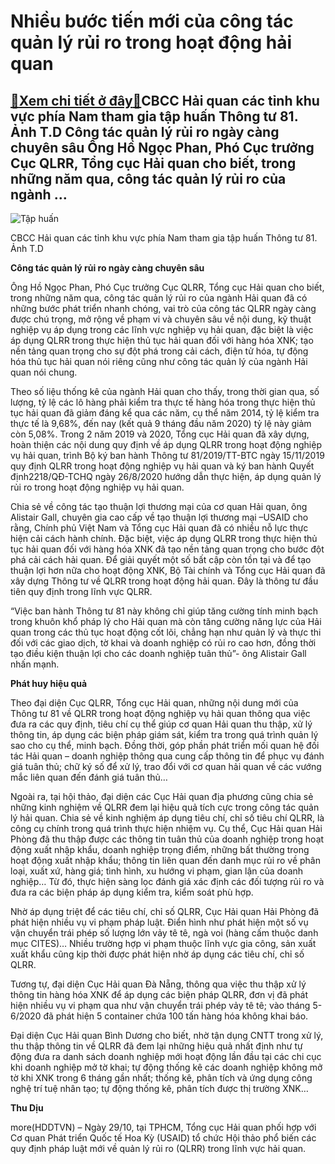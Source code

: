 Nhiều bước tiến mới của công tác quản lý rủi ro trong hoạt động hải quan
========================================================================

[:gift:Xem chi tiết ở đây:gift:](https://hddtvn.com/nhieu-buoc-tien-moi-cua-cong-tac-quan-ly-rui-ro-trong-hoat-dong-hai-quan/)CBCC Hải quan các tỉnh khu vực phía Nam tham gia tập huấn Thông tư 81. Ảnh T.D Công tác quản lý rủi ro ngày càng chuyên sâu Ông Hồ Ngọc Phan, Phó Cục trưởng Cục QLRR, Tổng cục Hải quan cho biết, trong những năm qua, công tác quản lý rủi ro của ngành …
-----------------------------------------------------------------------------------------------------------------------------------------------------------------------------------------------------------------------------------------------------------





![Tập huấn](https://hddtvn.com/wp-content/uploads/2021/01/5624_IMG-0723.jpg "Tập huấn")


CBCC Hải quan các tỉnh khu vực phía Nam tham gia tập huấn Thông tư 81. Ảnh T.D



**Công tác quản lý rủi ro ngày càng chuyên sâu**


Ông Hồ Ngọc Phan, Phó Cục trưởng Cục QLRR, Tổng cục Hải quan cho biết, trong những năm qua, công tác quản lý rủi ro của ngành Hải quan đã có những bước phát triển nhanh chóng, vai trò của công tác QLRR ngày càng được chú trọng, mở rộng về phạm vi và chuyên sâu về nội dung, kỹ thuật nghiệp vụ áp dụng trong các lĩnh vực nghiệp vụ hải quan, đặc biệt là việc áp dụng QLRR trong thực hiện thủ tục hải quan đối với hàng hóa XNK; tạo nền tảng quan trọng cho sự đột phá trong cải cách, điện tử hóa, tự động hóa thủ tục hải quan nói riêng cũng như công tác quản lý của ngành Hải quan nói chung.


Theo số liệu thống kê của ngành Hải quan cho thấy, trong thời gian qua, số lượng, tỷ lệ các lô hàng phải kiểm tra thực tế hàng hóa trong thực hiện thủ tục hải quan đã giảm đáng kể qua các năm, cụ thể năm 2014, tỷ lệ kiểm tra thực tế là 9,68%, đến nay (kết quả 9 tháng đầu năm 2020) tỷ lệ này giảm còn 5,08%. Trong 2 năm 2019 và 2020, Tổng cục Hải quan đã xây dựng, hoàn thiện các nội dung quy định về áp dụng QLRR trong hoạt động nghiệp vụ hải quan, trình Bộ ký ban hành Thông tư 81/2019/TT-BTC ngày 15/11/2019 quy định QLRR trong hoạt động nghiệp vụ hải quan và ký ban hành Quyết định2218/QĐ-TCHQ ngày 26/8/2020 hướng dẫn thực hiện, áp dụng quản lý rủi ro trong hoạt động nghiệp vụ hải quan.


Chia sẻ về công tác tạo thuận lợi thương mại của cơ quan Hải quan, ông Alistair Gall, chuyên gia cao cấp về tạo thuận lợi thương mại –USAID cho rằng, Chính phủ Việt Nam và Tổng cục Hải quan đã có nhiều nỗ lực thực hiện cải cách hành chính. Đặc biệt, việc áp dụng QLRR trong thực hiện thủ tục hải quan đối với hàng hóa XNK đã tạo nền tảng quan trọng cho bước đột phá cải cách hải quan. Để giải quyết một số bất cập còn tồn tại và để tạo thuận lợi hơn nữa cho hoạt động XNK, Bộ Tài chính và Tổng cục Hải quan đã xây dựng Thông tư về QLRR trong hoạt động hải quan. Đây là thông tư đầu tiên quy định trong lĩnh vực QLRR.


“Việc ban hành Thông tư 81 này không chỉ giúp tăng cường tính minh bạch trong khuôn khổ pháp lý cho Hải quan mà còn tăng cường năng lực của Hải quan trong các thủ tục hoạt động cốt lõi, chẳng hạn như quản lý và thực thi đối với các giao dịch, tờ khai và doanh nghiệp có rủi ro cao hơn, đồng thời tạo điều kiện thuận lợi cho các doanh nghiệp tuân thủ”- ông Alistair Gall nhấn mạnh.


**Phát huy hiệu quả**


Theo đại diện Cục QLRR, Tổng cục Hải quan, những nội dung mới của Thông tư 81 về QLRR trong hoạt động nghiệp vụ hải quan thông qua việc đưa ra các quy định, tiêu chí cụ thể giúp cơ quan Hải quan thu thập, xử lý thông tin, áp dụng các biện pháp giám sát, kiểm tra trong quá trình quản lý sao cho cụ thể, minh bạch. Đồng thời, góp phần phát triển mối quan hệ đối tác Hải quan – doanh nghiệp thông qua cung cấp thông tin để phục vụ đánh giá tuân thủ; chữ ký số để xử lý, trao đổi với cơ quan hải quan về các vướng mắc liên quan đến đánh giá tuân thủ…


Ngoài ra, tại hội thảo, đại diện các Cục Hải quan địa phương cũng chia sẻ những kinh nghiệm về QLRR đem lại hiệu quả tích cực trong công tác quản lý hải quan. Chia sẻ về kinh nghiệm áp dụng tiêu chí, chỉ số tiêu chí QLRR, là công cụ chính trong quá trình thực hiện nhiệm vụ. Cụ thể, Cục Hải quan Hải Phòng đã thu thập được các thông tin tuân thủ của doanh nghiệp trong hoạt động xuất nhập khẩu, doanh nghiệp trọng điểm, những bất thường trong hoạt động xuất nhập khẩu; thông tin liên quan đến danh mục rủi ro về phân loại, xuất xứ, hàng giá; tình hình, xu hướng vi phạm, gian lận của doanh nghiệp… Từ đó, thực hiện sàng lọc đánh giá xác định các đối tượng rủi ro và đưa ra các biện pháp áp dụng kiểm tra, kiểm soát phù hợp.


Nhờ áp dụng triệt để các tiêu chí, chỉ số QLRR, Cục Hải quan Hải Phòng đã phát hiện nhiều vụ vi phạm pháp luật. Điển hình như phát hiện một số vụ vận chuyển trái phép số lượng lớn vảy tê tê, ngà voi (hàng cấm thuộc danh mục CITES)… Nhiều trường hợp vi phạm thuộc lĩnh vực gia công, sản xuất xuất khẩu cũng kịp thời được phát hiện nhờ áp dụng các tiêu chí, chỉ số QLRR.


Tương tự, đại diện Cục Hải quan Đà Nẵng, thông qua việc thu thập xử lý thông tin hàng hóa XNK để áp dụng các biện pháp QLRR, đơn vị đã phát hiện nhiều vụ vi phạm qua như vận chuyển trái phép vảy tê tê; vào tháng 5-6/2020 đã phát hiện 5 container chứa 100 tấn hàng hóa không khai báo.


Đại diện Cục Hải quan Bình Dương cho biết, nhờ tận dụng CNTT trong xử lý, thu thập thông tin về QLRR đã đem lại những hiệu quả nhất định như tự động đưa ra danh sách doanh nghiệp mới hoạt động lần đầu tại các chi cục khi doanh nghiệp mở tờ khai; tự động thống kê các doanh nghiệp không mở tờ khi XNK trong 6 tháng gần nhất; thống kê, phân tích và ứng dụng công nghệ trí tuệ nhân tạo; tự động thống kê, phân tích được thị trường XNK…




**Thu Dịu**



more(HDDTVN) – Ngày 29/10, tại TPHCM, Tổng cục Hải quan phối hợp với Cơ quan Phát triển Quốc tế Hoa Kỳ (USAID) tổ chức Hội thảo phổ biến các quy định pháp luật mới về quản lý rủi ro (QLRR) trong lĩnh vực hải quan.

